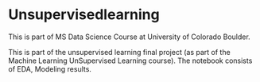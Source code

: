 # Unsupervisedlearning

This is part of MS Data Science Course at University of Colorado Boulder.

This is part of the unsupervised learning final project (as part of the Machine Learning UnSupervised Learning course). The notebook consists of EDA, Modeling results.

